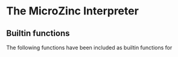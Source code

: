 # The MicroZinc Interpreter

## Builtin functions

The following functions have been included as builtin functions for 